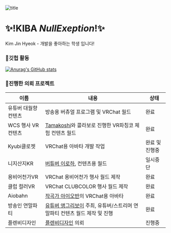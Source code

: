 ![title](https://user-images.githubusercontent.com/31209389/149924763-5b571052-3357-42ca-a791-f421427472be.png)

# ✨!**KIBA** _NullExeption_!✨

Kim Jin Hyeok - 개발을 좋아하는 학생 입니다!

### 💬깃헙 활동<br>
[![Anurag's GitHub stats](https://github-readme-stats.vercel.app/api?username=kibalab)](https://github.com/anuraghazra/github-readme-stats&show_icons=true&theme=cobalt)

### 🌱진행한 의뢰 프로젝트
이름|내용|상태
---|---|---
유튜버 대월향 컨텐츠 | 방송용 버츄얼 프로그램 및 VRChat 월드 | 완료
WCS 행사 VR컨텐츠 | [Tamakoshi](https://www.tamakoshi.com/)와 콜라보로 진행한 VR파칭코 체험 컨텐츠 월드 | 완료
Kyubi클로젯 | VRChat용 아바타 개발 작업 | 완료 및 진행중
니지산지KR | [버튜버 이로하](https://www.youtube.com/channel/UCClwIqTUn5LDpFucHyaAhHg), 컨텐츠용 월드 | 일시중단
용비어천가VR | VRChat 용비어천가 행사 월드 제작 | 완료
클럽 컬러VR | VRChat CLUBCOLOR 행사 월드 제작 | 완료
Aiobahn | [작곡가 아이오반](https://librewiki.net/wiki/Aiobahn)의 VRChat용 아바타 | 완료
방송인 연말파티 | [유튜버 앵그리보이](https://www.youtube.com/channel/UCT7AWhMjf_5RUEHsFC6Vyrg) 주최, 유튜버/스트리머 연말파티 컨텐츠 월드 제작 및 진행 | 완료
플렌비디자인 | [플렌비디자인](https://www.planb.ac/book) 의뢰 | 진행중

<!--
**kibalab/kibalab** is a ✨ _special_ ✨ repository because its `README.md` (this file) appears on your GitHub profile.

Here are some ideas to get you started:

- 🔭 I’m currently working on ...
- 🌱 I’m currently learning ...
- 👯 I’m looking to collaborate on ...
- 🤔 I’m looking for help with ...
- 💬 Ask me about ...
- 📫 How to reach me: ...
- 😄 Pronouns: ...
- ⚡ Fun fact: ...
-->

